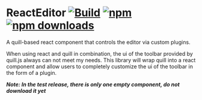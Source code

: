 # ReactEditor [![Build](https://github.com/mike-han/react-editor/actions/workflows/build.yml/badge.svg)](https://github.com/mike-han/react-editor/actions/workflows/ci.yml)  [![npm](https://img.shields.io/npm/v/react-editor-test.svg)](https://www.npmjs.com/package/react-editor-test)  [![npm downloads](https://img.shields.io/npm/dt/react-editor-test.svg?maxAge=2592000)](http://www.npmtrends.com/react-editor-test)

A quill-based react component that controls the editor via custom plugins.

When using react and quill in combination, the ui of the toolbar provided by quill.js always can not meet my needs. This library will wrap quill into a react component and allow users to completely customize the ui of the toolbar in the form of a plugin. 

***Note: In the test release, there is only one empty component, do not download it yet***
